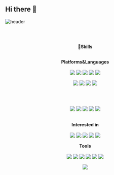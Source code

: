 ## Hi there 👋

<!--
**sehyeog365/sehyeog365** is a ✨ _special_ ✨ repository because its `README.md` (this file) appears on your GitHub profile.

Here are some ideas to get you started:

- 🔭 I’m currently working on ...
- 🌱 I’m currently learning ...
- 👯 I’m looking to collaborate on ...
- 🤔 I’m looking for help with ...
- 💬 Ask me about ...
- 📫 How to reach me: ...
- 😄 Pronouns: ...
- ⚡ Fun fact: ...
-->

![header](https://capsule-render.vercel.app/api?type=cylinder&color=000000&height=150&section=header&text=sehyeog365&fontColor=ffffff&fontSize=70&animation=fadeIn&fontAlignY=55)

<br><br>
<div align="center">
 💪<b>Skills</b><br><br>
  
<b>Platforms&Languages</b><br><br>
<img src="https://img.shields.io/badge/JAVA-4479A1?style=flat-square&logo=JAVA&logoColor=white"/>
<img src="https://img.shields.io/badge/HTML5-E34F26?style=flat-square&logo=HTML5&logoColor=white"/>
<img src="https://img.shields.io/badge/CSS3-1572B6?style=flat-square&logo=CSS3&logoColor=white"/>
<img src="https://img.shields.io/badge/Bootstrap-7952B3?style=flat-square&logo=Bootstrap&logoColor=white"/>
<img src="https://img.shields.io/badge/JavaScript-F7DF1E?style=flat-square&logo=JavaScript&logoColor=black"/>
<br>

<img src="https://img.shields.io/badge/jQuery-0769AD?style=flat-square&logo=jQuery&logoColor=white"/>
<img src="https://img.shields.io/badge/MySQL-4479A1?style=flat-square&logo=MySQL&logoColor=white"/>
<img src="https://img.shields.io/badge/Oracle-F80000?style=flat-square&logo=Oracle&logoColor=white"/>
<!--<img src="https://img.shields.io/badge/JSP%20Servlet-232F3E?style=flat-square&logo=JSP Servlet&logoColor=white"/>-->
<img src="https://img.shields.io/badge/JSP%20Servlet-232F3E?style=flat-square&logo=java&logoColor=white"/>

<br><br>

<!-- <img src="https://img.shields.io/badge/Apache%20Tomcat-F8DC75?style=flat-square&logo=Apache Tomcat&logoColor=white"/> -->
<img src="https://img.shields.io/badge/Apache%20Tomcat-F8DC75?style=flat-square&logo=apachetomcat&logoColor=black"/>
<!-- <img src="https://img.shields.io/badge/Spring Boot-6DB33F?style=flat-square&logo=Spring Boot&logoColor=white"/> -->
<img src="https://img.shields.io/badge/Spring%20Boot-6DB33F?style=flat-square&logo=springboot&logoColor=white"/>
<!--<img src="https://img.shields.io/badge/Apache%20Maven-C71A36?style=flat-square&logo=Apache Maven&logoColor=white"/>-->
<img src="https://img.shields.io/badge/Apache%20Maven-C71A36?style=flat-square&logo=apachemaven&logoColor=white"/>
<img src="https://img.shields.io/badge/Gradle-02303A?style=flat-square&logo=Gradle&logoColor=white"/>
<img src="https://img.shields.io/badge/aws-232F3E?style=flat-square&logo=amazonwebservices&logoColor=white"/>
<br><br>

<b>Interested in</b><br><br>
<img src="https://img.shields.io/badge/Docker-2496ED?style=flat-square&logo=Docker&logoColor=white"/>
<img src="https://img.shields.io/badge/Redis-FF4438?style=flat-square&logo=Redis&logoColor=white"/>
<img src="https://img.shields.io/badge/Apache%20Kafka-231F20?style=flat-square&logo=Apache Kafka&logoColor=white"/>
<img src="https://img.shields.io/badge/k6-7D64FF?style=flat-square&logo=k6&logoColor=white"/>
<img src="https://img.shields.io/badge/Grafana-F46800?style=flat-square&logo=Grafana&logoColor=white"/>
<br>

<b>Tools</b><br><br>
<img src="https://img.shields.io/badge/Eclipse%20IDE-2C2255?style=flat-square&logo=eclipseide&logoColor=white"/>
<img src="https://img.shields.io/badge/VisualStudioCode-007ACC?style=flat-square&logo=VisualStudioCode&logoColor=black"/>
<img src="https://img.shields.io/badge/Spring-6DB33F?style=flat-square&logo=Spring&logoColor=white"/>
<img src="https://img.shields.io/badge/Sourcetree-0052CC?style=flat-square&logo=Sourcetree&logoColor=white"/>
<img src="https://img.shields.io/badge/Intellij%20IDEA-000000?style=flat-square&logo=Intellij IDEA&logoColor=white"/>
<img src="https://img.shields.io/badge/DBeaver-382923?style=flat-square&logo=DBeaver&logoColor=white"/>
<br>

<a href="https://github.com/devxb/gitanimals">
  <img src="https://render.gitanimals.org/farms/sehyeog365"/>
</a>
</div>

  

